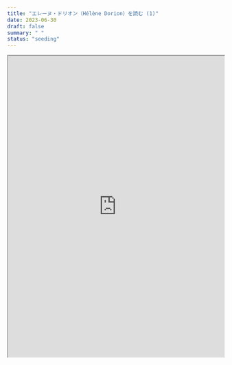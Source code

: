 ```yaml
---
title: "エレーヌ・ドリオン（Hélène Dorion）を読む (1)"
date: 2023-06-30
draft: false
summary: " "
status: "seeding"
---
```


<iframe width=100% height=700px src="https://docs.google.com/document/d/e/2PACX-1vRtQlPaO4F5F2PrRiNC-pOYUNGtCVl1cQEGKmENEyYyxvklrdkoAE1IVFFN2genSeCum0KTUUGPZO2Q/pub?embedded=true"></iframe>


